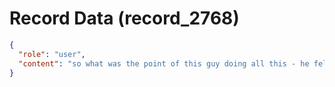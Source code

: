 # Record Data (record_2768)

```json
{
  "role": "user",
  "content": "so what was the point of this guy doing all this - he felt satisfied doing all this? what was i supposed to do ? "
}
```
